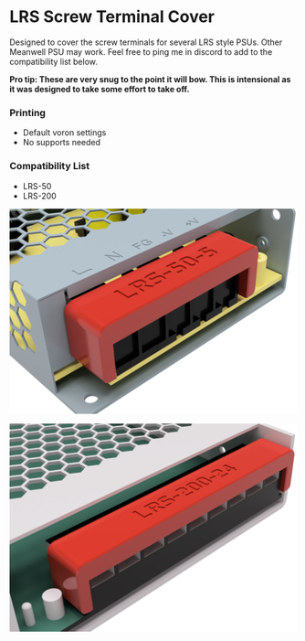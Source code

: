 # LRS Screw Terminal Cover
Designed to cover the screw terminals for several LRS style PSUs. Other Meanwell PSU may work. Feel free to ping me in discord to add to the compatibility list below.

 **Pro tip: These are very snug to the point it will bow. This is intensional as it was designed to take some effort to take off.**

### Printing
  * Default voron settings
  * No supports needed

### Compatibility List

* LRS-50
* LRS-200

![LRS-50 Screw Terminal Cover](Images/lrs_50_screw_terminal_cover.png)

![LRS-200 Screw Terminal Cover](Images/lrs_200_screw_terminal_cover.png)
